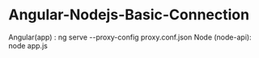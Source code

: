 # Angular-Nodejs-Basic-Connection

Angular(app) : ng serve --proxy-config proxy.conf.json
Node (node-api): node app.js

